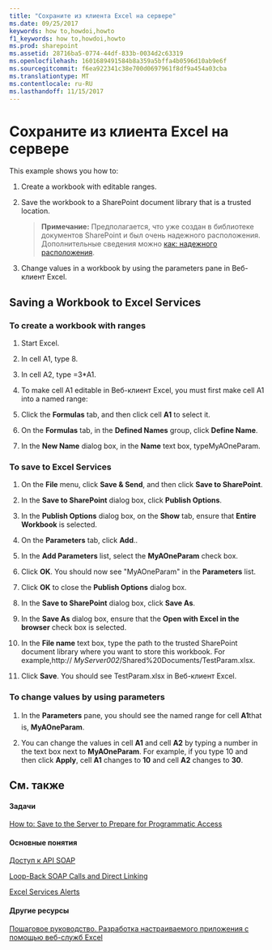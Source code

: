 ```yaml
---
title: "Сохраните из клиента Excel на сервере"
ms.date: 09/25/2017
keywords: how to,howdoi,howto
f1_keywords: how to,howdoi,howto
ms.prod: sharepoint
ms.assetid: 28716ba5-0774-44df-833b-0034d2c63319
ms.openlocfilehash: 1601689491584b8a359a5bffa4b0596d10ab9e6f
ms.sourcegitcommit: f6ea922341c38e700d0697961f8df9a454a03cba
ms.translationtype: MT
ms.contentlocale: ru-RU
ms.lasthandoff: 11/15/2017
---
```

# <a name="save-from-excel-client-to-the-server"></a>Сохраните из клиента Excel на сервере

This example shows you how to:
  
    
    


1. Create a workbook with editable ranges.
    
  
2. Save the workbook to a SharePoint document library that is a trusted location.
    
    > **Примечание:** Предполагается, что уже создан в библиотеке документов SharePoint и был очень надежного расположения. Дополнительные сведения можно [как: надежного расположения](how-to-trust-a-location.md). 
3. Change values in a workbook by using the parameters pane in Веб-клиент Excel.
    
  

## <a name="saving-a-workbook-to-excel-services"></a>Saving a Workbook to Excel Services


### <a name="to-create-a-workbook-with-ranges"></a>To create a workbook with ranges


1. Start Excel.
    
  
2. In cell A1, type 8.
    
  
3. In cell A2, type =3*A1.
    
  
4. To make cell A1 editable in Веб-клиент Excel, you must first make cell A1 into a named range: 
    
1. Click the **Formulas** tab, and then click cell **A1** to select it.
    
  
2. On the **Formulas** tab, in the **Defined Names** group, click **Define Name**.
    
  
3. In the **New Name** dialog box, in the **Name** text box, typeMyAOneParam.
    
  

### <a name="to-save-to-excel-services"></a>To save to Excel Services


1. On the **File** menu, click **Save &amp; Send**, and then click **Save to SharePoint**. 
    
  
2. In the **Save to SharePoint** dialog box, click **Publish Options**.
    
  
3. In the **Publish Options** dialog box, on the **Show** tab, ensure that **Entire Workbook** is selected.
    
  
4. On the **Parameters** tab, click **Add**..
    
  
5. In the **Add Parameters** list, select the **MyAOneParam** check box.
    
  
6. Click **OK**. You should now see "MyAOneParam" in the **Parameters** list.
    
  
7. Click **OK** to close the **Publish Options** dialog box.
    
  
8. In the **Save to SharePoint** dialog box, click **Save As**.
    
  
9. In the **Save As** dialog box, ensure that the **Open with Excel in the browser** check box is selected.
    
  
10. In the **File name** text box, type the path to the trusted SharePoint document library where you want to store this workbook. For example,http:// _MyServer002_/Shared%20Documents/TestParam.xlsx.
    
  
11. Click **Save**. You should see TestParam.xlsx in Веб-клиент Excel. 
    
  

### <a name="to-change-values-by-using-parameters"></a>To change values by using parameters


1. In the **Parameters** pane, you should see the named range for cell **A1**that is, **MyAOneParam**. 
    
  
2. You can change the values in cell **A1** and cell **A2** by typing a number in the text box next to **MyAOneParam**. For example, if you type 10 and then click **Apply**, cell **A1** changes to **10** and cell **A2** changes to **30**. 
    
  

## <a name="see-also"></a>См. также


#### <a name="tasks"></a>Задачи


  
    
    
 [How to: Save to the Server to Prepare for Programmatic Access](how-to-save-to-the-server-to-prepare-for-programmatic-access.md)
#### <a name="concepts"></a>Основные понятия


  
    
    
 [Доступ к API SOAP](accessing-the-soap-api.md)
  
    
    
 [Loop-Back SOAP Calls and Direct Linking](loop-back-soap-calls-and-direct-linking.md)
  
    
    
 [Excel Services Alerts](excel-services-alerts.md)
#### <a name="other-resources"></a>Другие ресурсы


  
    
    
 [Пошаговое руководство. Разработка настраиваемого приложения с помощью веб-служб Excel](walkthrough-developing-a-custom-application-using-excel-web-services.md)
